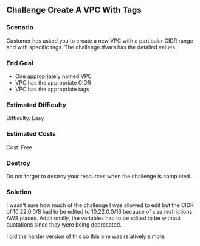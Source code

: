 ## Challenge Create A VPC With Tags

### Scenario

Customer has asked you to create a new VPC with a particular CIDR range and with specific tags.  The 
challenge.tfvars has the detailed values.

### End Goal

- One appropriately named VPC
- VPC has the appropriate CIDR
- VPC has the appropriate tags

### Estimated Difficulty

Difficulty: Easy

### Estimated Costs

Cost: Free

### Destroy

Do not forget to destroy your resources when the challenge is completed.

### Solution

I wasn't sure how much of the challenge I was allowed to edit but the CIDR of 10.22.0.0/8 had to be edited to 10.22.0.0/16 because of size restrictions AWS places.  Additionally, the variables had to be edited to be without quotations since they were being deprecated.

I did the harder version of this so this one was relatively simple.